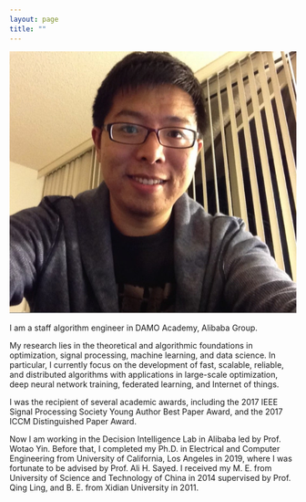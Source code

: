 ```yaml
---
layout: page
title: ""
---
```


<!-- <img src="https://user-images.githubusercontent.com/4943215/55412536-edbba180-5567-11e9-9c70-6d33bca3f8ed.jpg" alt="kunyuan" align="right" width="200"/> -->

<!-- ![Swiss Alps](https://user-images.githubusercontent.com/4943215/55412536-edbba180-5567-11e9-9c70-6d33bca3f8ed.jpg) -->

<!-- <img src="https://github.com/kunyuan827/kunyuan827.github.io/blob/master/images/KunYuan.PNG" alt="kunyuan" align="right" width="200"/> -->

![avatar-w70](https://github.com/kunyuan827/kunyuan827.github.io/blob/master/images/KunYuan.jpg)

I am a staff algorithm engineer in DAMO Academy, Alibaba Group. 

My research lies in the theoretical and algorithmic foundations in optimization, signal processing, machine learning, and data science. In particular, I currently focus on the development of fast, scalable, reliable, and distributed algorithms with applications in large-scale optimization, deep neural network training, federated learning, and Internet of things.  

I was the recipient of several academic awards, including the 2017 IEEE Signal Processing Society Young Author Best Paper Award, and the 2017 ICCM Distinguished Paper Award. 

Now I am working in the Decision Intelligence Lab in Alibaba led by Prof. Wotao Yin. Before that, I completed my Ph.D. in Electrical and Computer Engineering from University of California, Los Angeles in 2019, where I was fortunate to be advised by Prof. Ali H. Sayed. I received my M. E. from University of Science and Technology of China in 2014 supervised by Prof. Qing Ling, and B. E. from Xidian University in 2011. 
